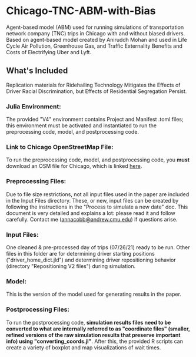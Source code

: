 # Chicago-TNC-ABM-with-Bias
Agent-based model (ABM) used for running simulations of transportation network company (TNC) trips in Chicago with and without biased drivers.
Based on agent-based model created by Aniruddh Mohan and used in Life Cycle Air Pollution, Greenhouse Gas, and Traffic Externality Benefits and Costs of Electrifying Uber and Lyft.

## What's Included
Replication materials for Ridehailing Technology Mitigates the Effects of Driver Racial Discrimination, but Effects of Residential Segregation Persist.
### Julia Environment:
The provided "V4" environment contains Project and Manifest .toml files; this environment must be activated and instantiated to run the preprocessing code, model, and postprocessing code.
### Link to Chicago OpenStreetMap File:
To run the preprocessing code, model, and postprocessing code, you **must** download an OSM file for Chicago, which is linked [here](https://download.bbbike.org/osm/bbbike/Chicago/).
### Preprocessing Files:
Due to file size restrictions, not all input files used in the paper are included in the Input Files directory. These, or new, input files can be created by following the instructions in the "Process to simulate a new date" doc. This document is very detailed and explains a lot: please read it and follow carefully. Contact me (annacobb@andrew.cmu.edu) if questions arise.
### Input Files: 
One cleaned & pre-processed day of trips (07/26/21) ready to be run. Other files in this folder are for determining driver starting positions ("driver_home_dict.jld") and determining driver repositioning behavior (directory "Repositioning V2 files") during simulation. 
### Model:
This is the version of the model used for generating results in the paper.
### Postprocessing Files:
To run the postprocessing code, **simulation results files need to be converted to what are internally referred to as "coordinate files" (smaller, refined versions of the raw simulation results that preserve important info) using "converting_coords.jl"**. After this, the provided R scripts can create a variety of boxplot and map visualizations of wait times.
